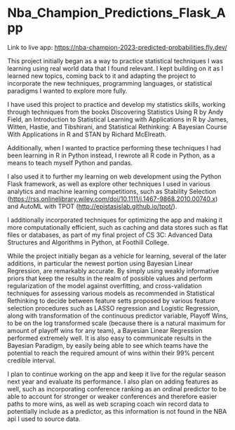 # Nba_Champion_Predictions_Flask_App

Link to live app: https://nba-champion-2023-predicted-probabilities.fly.dev/


This project initially began as a way to practice statistical techniques I was learning using real world data that I found relevant. I kept building on it as I learned new topics, coming back to it and adapting the project to incorporate the new techniques, programming languages, or statistical paradigms I wanted to explore more fully. 

I have used this project to practice and develop my statistics skills, working through techniques from the books Discovering Statistics Using R by Andy Field, an Introduction to Statistical Learning with Applications in R by James, Witten, Hastie, and Tibshirani, and Statistical Rethinking: A Bayesian Course With Applications in R and STAN by Richard McElreath. 

Additionally, when I wanted to practice performing these techniques I had been learning in R in Python instead, I rewrote all R code in Python, as a means to teach myself Python and pandas. 

I also used it to further my learning on web development using the Python Flask framework, as well as explore other techniques I used in various analytics and machine learning competitions, such as Stability Selection (https://rss.onlinelibrary.wiley.com/doi/10.1111/j.1467-9868.2010.00740.x) and  AutoML with TPOT (http://epistasislab.github.io/tpot/). 

I additionally incorporated techniques for optimizing the app and making it more computationally efficient, such as caching and data stores such as flat files or databases, as part of my final project of CS 3C: Advanced Data Structures and Algorithms in Python, at Foothill College. 

While the project initially began as a vehicle for learning, several of the later additions, in particular the newest portion using Bayesian Linear Regression, are remarkably accurate. By simply using weakly informative priors that keep the results in the realm of possible values and perform regularization of the model against overfitting, and cross-validation techniques for assessing various models as recommended in Statistical Rethinking to decide between feature setts proposed by various feature selection procedures such as LASSO regression and Logistic Regression, along with transformation of the continuous predictor variable, Playoff Wins, to be on the log transformed scale (because there is a natural maximum for amount of playoff wins for any team), a Bayesian Linear Regression performed extremely well. It is also easy to communicate results in the Bayesian Paradigm, by easily being able to see which teams have the potential to reach the required amount of wins within their 99% percent credible interval. 

I plan to continue working on the app and keep it live for the regular season next year and evaluate its performance. I also plan on adding features as well, such as incorporating conference ranking as an ordinal predictor to be able to account for stronger or weaker conferences and therefore easier paths to more wins, as well as web scraping coach win record data to potentially include as a predictor, as this information is not found in the NBA api I used to source data. 
